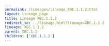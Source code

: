 ```yaml
---
permalink: /lineages/lineage_XBC.1.1.2.html
layout: lineage_page
title: Lineage XBC.1.1.2
redirect_to: ../lineage.html?lineage=XBC.1.1.2
lineage: XBC.1.1.2
parent: XBC.1.1
children: ['XBC.1.1.2']
---
```

